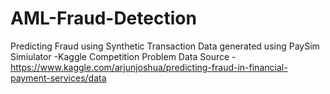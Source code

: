 # AML-Fraud-Detection
Predicting Fraud using Synthetic Transaction Data generated using PaySim Simiulator -Kaggle Competition Problem
Data Source - https://www.kaggle.com/arjunjoshua/predicting-fraud-in-financial-payment-services/data
